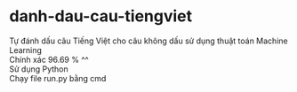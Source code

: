 # danh-dau-cau-tiengviet
Tự đánh dấu  câu Tiếng Việt cho câu không dấu sử dụng thuật toán Machine Learning <br> Chính xác 96.69 % ^^
<br>Sử dụng Python 
<br>Chạy file run.py bằng cmd
